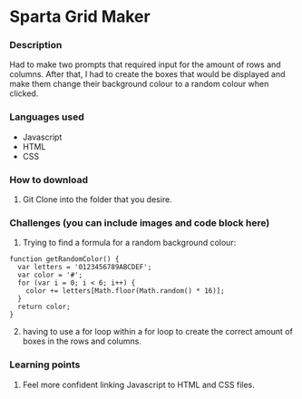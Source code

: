 # Sparta Grid Maker
### Description
Had to make two prompts that required input for the amount of rows and columns. After that, I had to create the boxes that would be displayed and make them change their background colour to a random colour when clicked.

### Languages used
* Javascript
* HTML
* CSS

### How to download
1. Git Clone into the folder that you desire.


### Challenges (you can include images and code block here)
1. Trying to find a formula for a random background colour:

```
function getRandomColor() {
  var letters = '0123456789ABCDEF';
  var color = '#';
  for (var i = 0; i < 6; i++) {
    color += letters[Math.floor(Math.random() * 16)];
  }
  return color;
}
```

2. having to use a for loop within a for loop to create the correct amount of boxes in the rows and columns.

### Learning points
1. Feel more confident linking Javascript to HTML and CSS files.
